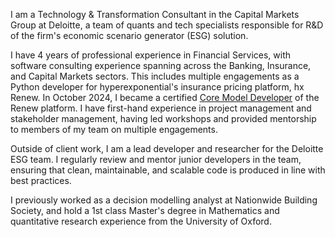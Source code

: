 I am a Technology & Transformation Consultant in the Capital Markets Group at Deloitte, a team of quants and tech specialists responsible for R&D of the firm's economic scenario generator (ESG) solution.

I have 4 years of professional experience in Financial Services, with software consulting experience spanning across the Banking, Insurance, and Capital Markets sectors. This includes multiple engagements as a Python developer for hyperexponential's insurance pricing platform, hx Renew. In October 2024, I became a certified [Core Model Developer](https://www.credential.net/5b868f2f-4a8f-462b-af85-7e850b7d75d8#acc.x6gNLjHe) of the Renew platform. I have first-hand experience in project management and stakeholder management, having led workshops and provided mentorship to members of my team on multiple engagements.

Outside of client work, I am a lead developer and researcher for the Deloitte ESG team. I regularly review and mentor junior developers in the team, ensuring that clean, maintainable, and scalable code is produced in line with best practices.

I previously worked as a decision modelling analyst at Nationwide Building Society, and hold a 1st class Master's degree in Mathematics and quantitative research experience from the University of Oxford.
